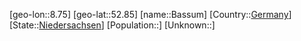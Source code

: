 ﻿---
location: [52.85,8.75]
type: City
tags:
- geo/City


SpocWebEntityId: 29041
isDeleted: false
confidential: public

---
[geo-lon::8.75]
[geo-lat::52.85]
[name::Bassum]
[Country::[Germany](geo/Continent/Europe/Germany.md)]
[State::[Niedersachsen](geo/Continent/Europe/Germany/Niedersachsen.md)]
[Population::]
[Unknown::]


